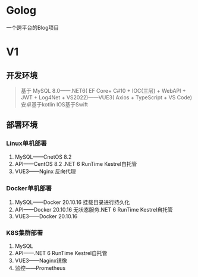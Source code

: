 # Golog
一个跨平台的Blog项目
# V1
##  开发环境
> 基于 MySQL 8.0——.NET6( EF Core+ C#10 + IOC(三层) + WebAPI + JWT + Log4Net + VS2022)——VUE3( Axios + TypeScript + VS Code)  
> 安卓基于kotlin
> IOS基于Swift

## 部署环境
### Linux单机部署
1. MySQL——CnetOS 8.2
2. API——CentOS 8.2 .NET 6 RunTime Kestrel自托管
3. VUE3——Nginx 反向代理

### Docker单机部署
1. MySQL——Docker 20.10.16 挂载目录进行持久化
2. API——Docker 20.10.16  无状态服务.NET 6 RunTime Kestrel自托管
3. VUE3——Docker 20.10.16

### K8S集群部署
1. MySQL
2. API——.NET 6 RunTime Kestrel自托管
3. VUE3——Naginx镜像
4. 监控——Prometheus

